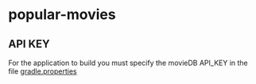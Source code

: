 # popular-movies

## API KEY

For the application to build you must specify the movieDB API_KEY in the file
[gradle.properties](popular-movies/gradle.properties)